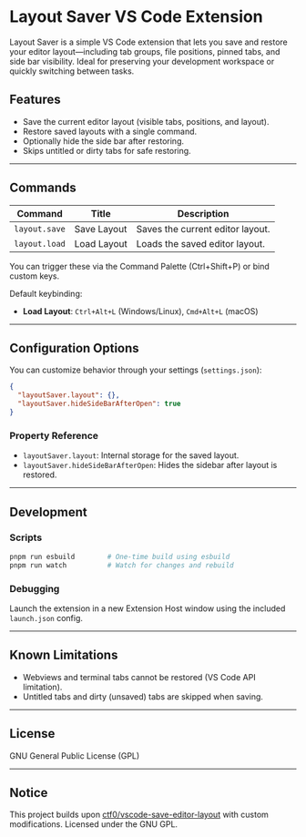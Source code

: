 # Layout Saver VS Code Extension

Layout Saver is a simple VS Code extension that lets you save and restore your editor layout—including tab groups, file positions, pinned tabs, and side bar visibility. Ideal for preserving your development workspace or quickly switching between tasks.

## Features

* Save the current editor layout (visible tabs, positions, and layout).
* Restore saved layouts with a single command.
* Optionally hide the side bar after restoring.
* Skips untitled or dirty tabs for safe restoring.

---

## Commands

| Command       | Title       | Description                      |
| ------------- | ----------- | -------------------------------- |
| `layout.save` | Save Layout | Saves the current editor layout. |
| `layout.load` | Load Layout | Loads the saved editor layout.   |

You can trigger these via the Command Palette (Ctrl+Shift+P) or bind custom keys.

Default keybinding:

* **Load Layout**: `Ctrl+Alt+L` (Windows/Linux), `Cmd+Alt+L` (macOS)

---

## Configuration Options

You can customize behavior through your settings (`settings.json`):

```json
{
  "layoutSaver.layout": {},
  "layoutSaver.hideSideBarAfterOpen": true
}
```

### Property Reference

* `layoutSaver.layout`: Internal storage for the saved layout.
* `layoutSaver.hideSideBarAfterOpen`: Hides the sidebar after layout is restored.

---

## Development

### Scripts

```bash
pnpm run esbuild        # One-time build using esbuild
pnpm run watch          # Watch for changes and rebuild
```

### Debugging

Launch the extension in a new Extension Host window using the included `launch.json` config.

---

## Known Limitations

* Webviews and terminal tabs cannot be restored (VS Code API limitation).
* Untitled tabs and dirty (unsaved) tabs are skipped when saving.

---

## License

GNU General Public License (GPL)

---

## Notice

This project builds upon [ctf0/vscode-save-editor-layout](https://github.com/ctf0/vscode-save-editor-layout) with custom modifications. Licensed under the GNU GPL.